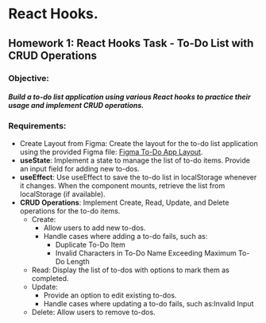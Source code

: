 # React Hooks.

## Homework 1: React Hooks Task - To-Do List with CRUD Operations

### Objective:

##### Build a to-do list application using various React hooks to practice their usage and implement CRUD operations.

### Requirements:
 - Create Layout from Figma:
Create the layout for the to-do list application using the provided Figma file: [Figma To-Do App Layout](https://www.figma.com/file/EcjPvAFY1mlpxE3szzjUbS/todo-app-(Community)?type=design&node-id=0-1&mode=design).
- **useState**:
Implement a state to manage the list of to-do items.
Provide an input field for adding new to-dos.
- **useEffect**:
Use useEffect to save the to-do list in localStorage whenever it changes.
When the component mounts, retrieve the list from localStorage (if available).
- **CRUD Operations**:
Implement Create, Read, Update, and Delete operations for the to-do items.
    - Create: 
        - Allow users to add new to-dos.
        - Handle cases where adding a to-do fails, such as:
            - Duplicate To-Do Item
            - Invalid Characters in To-Do Name
Exceeding Maximum To-Do Length
    - Read: Display the list of to-dos with options to mark them as completed.
    - Update: 
        - Provide an option to edit existing to-dos.
        - Handle cases where updating a to-do fails, such as:Invalid Input
    - Delete: Allow users to remove to-dos.